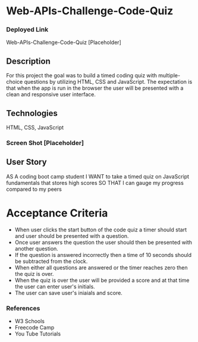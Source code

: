 # Web-APIs-Challenge-Code-Quiz

### Deployed Link

Web-APIs-Challenge-Code-Quiz [Placeholder]

## Description

For this project the goal was to build a timed coding quiz with multiple-choice questions by utilizing HTML, CSS and JavaScript. The expectation is that when the app is run in the browser the user will be presented with a clean and responsive user interface.

## Technologies

HTML, CSS, JavaScript

### Screen Shot [Placeholder]

## User Story

AS A coding boot camp student I WANT to take a timed quiz on JavaScript fundamentals that stores high scores SO THAT I can gauge my progress compared to my peers

# Acceptance Criteria

- When user clicks the start button of the code quiz a timer should start and user should be presented with a question.
- Once user answers the question the user should then be presented with another question.
- If the question is answered incorrectly then a time of 10 seconds should be subtracted from the clock.
- When either all questions are answered or the timer reaches zero then the quiz is over.
- When the quiz is over the user will be provided a score and at that time the user can enter user's initials.
- The user can save user's iniaials and score.


### References

- W3 Schools
- Freecode Camp
- You Tube Tutorials

